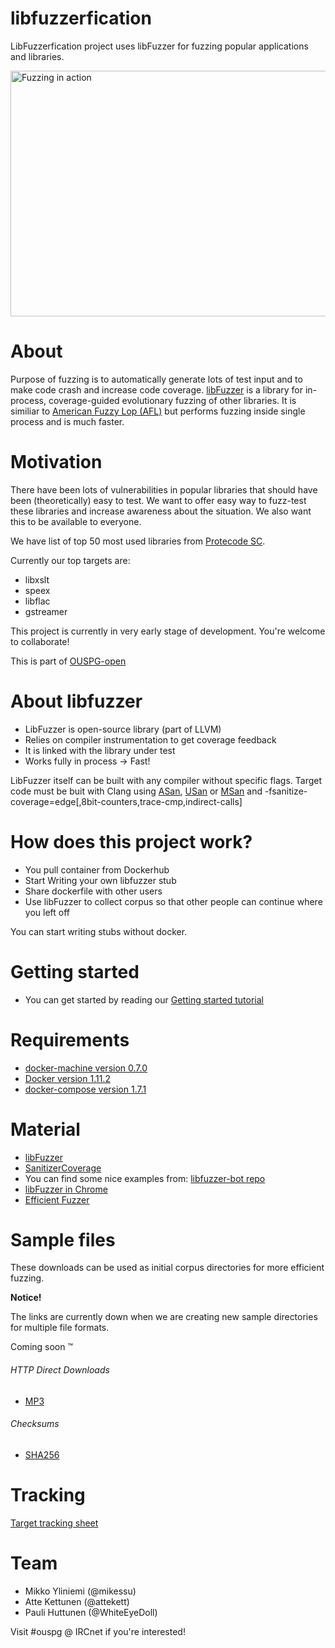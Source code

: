# libfuzzerfication
LibFuzzerfication project uses libFuzzer for fuzzing popular applications and libraries.

<img src="https://raw.githubusercontent.com/ouspg/libfuzzerfication/master/pictures/fuzzing_lua.gif" width="716" height="393" alt="Fuzzing in action">

# About
Purpose of fuzzing is to automatically generate lots of test input and to make code crash and increase code coverage. [libFuzzer](http://llvm.org/docs/LibFuzzer.html) is a library for in-process, coverage-guided evolutionary fuzzing of other libraries. It is similiar to [American Fuzzy Lop (AFL)](http://lcamtuf.coredump.cx/afl/) but performs fuzzing inside single process and is much faster.

# Motivation
There have been lots of vulnerabilities in popular libraries that should have been (theoretically) easy to test. We want to offer easy way to fuzz-test these libraries and increase awareness about the situation. We also want this to be available to everyone.

We have list of top 50 most used libraries from [Protecode SC](http://www.codenomicon.com/products/appcheck/).

Currently our top targets are:
* libxslt
* speex
* libflac
* gstreamer

This project is currently in very early stage of development. You're welcome to collaborate!

This is part of [OUSPG-open](https://github.com/ouspg/ouspg-open)

# About libfuzzer
* LibFuzzer is open-source library (part of LLVM)
* Relies on compiler instrumentation to get coverage feedback
* It is linked with the library under test
* Works fully in process -> Fast!

LibFuzzer itself can be built with any compiler without specific flags. Target code must be buit with Clang using [ASan](http://clang.llvm.org/docs/AddressSanitizer.html), [USan](http://clang.llvm.org/docs/UndefinedBehaviorSanitizer.html) or [MSan](http://clang.llvm.org/docs/MemorySanitizer.html) and -fsanitize-coverage=edge[,8bit-counters,trace-cmp,indirect-calls]

# How does this project work?
* You pull container from Dockerhub
* Start Writing your own libfuzzer stub
* Share dockerfile with other users
* Use libFuzzer to collect corpus so that other people can continue where you left off

You can start writing stubs without docker.

# Getting started
* You can get started by reading our [Getting started tutorial](https://github.com/ouspg/libfuzzerfication/tree/master/docker)

# Requirements
* [docker-machine version 0.7.0](https://docs.docker.com/machine/)
* [Docker version 1.11.2](https://www.docker.com/)
* [docker-compose version 1.7.1](https://docs.docker.com/compose/)

# Material
* [libFuzzer](http://llvm.org/docs/LibFuzzer.html)
* [SanitizerCoverage](http://clang.llvm.org/docs/SanitizerCoverage.html)
* You can find some nice examples from: [libfuzzer-bot repo](https://github.com/google/libfuzzer-bot)
* [libFuzzer in Chrome](https://chromium.googlesource.com/chromium/src/+/master/testing/libfuzzer/README.md)
* [Efficient Fuzzer](https://chromium.googlesource.com/chromium/src/+/master/testing/libfuzzer/efficient_fuzzer.md)

# Sample files
These downloads can be used as initial corpus directories for more efficient fuzzing.

**Notice!**

The links are currently down when we are creating new sample directories for multiple file formats.

<p>Coming soon &trade;<p>

###### HTTP Direct Downloads
  * [MP3](http://storage.googleapis.com/libfuzzerfication/downloads/samples/samples-mp3-20160630.tar.gz)

###### Checksums
* [SHA256](http://storage.googleapis.com/libfuzzerfication/downloads/samples/sha256sums.txt)

# Tracking
[Target tracking sheet](https://docs.google.com/spreadsheets/d/1oj0L44gKTn3wlrJk6b554b9o8H0r1bVfb6LJrw62BEE/pubhtml)

# Team
* Mikko Yliniemi (@mikessu)
* Atte Kettunen (@attekett)
* Pauli Huttunen (@WhiteEyeDoll)

Visit #ouspg @ IRCnet if you're interested!
